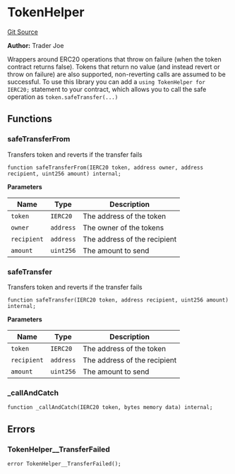 # TokenHelper
[Git Source](https://github.com/lfj-gg/joe-v2/blob/16f011d25e6bf6d0a0c479974345b623d491104f/src/libraries/TokenHelper.sol)

**Author:**
Trader Joe

Wrappers around ERC20 operations that throw on failure (when the token
contract returns false). Tokens that return no value (and instead revert or
throw on failure) are also supported, non-reverting calls are assumed to be
successful.
To use this library you can add a `using TokenHelper for IERC20;` statement to your contract,
which allows you to call the safe operation as `token.safeTransfer(...)`


## Functions
### safeTransferFrom

Transfers token and reverts if the transfer fails


```solidity
function safeTransferFrom(IERC20 token, address owner, address recipient, uint256 amount) internal;
```
**Parameters**

|Name|Type|Description|
|----|----|-----------|
|`token`|`IERC20`|The address of the token|
|`owner`|`address`|The owner of the tokens|
|`recipient`|`address`|The address of the recipient|
|`amount`|`uint256`|The amount to send|


### safeTransfer

Transfers token and reverts if the transfer fails


```solidity
function safeTransfer(IERC20 token, address recipient, uint256 amount) internal;
```
**Parameters**

|Name|Type|Description|
|----|----|-----------|
|`token`|`IERC20`|The address of the token|
|`recipient`|`address`|The address of the recipient|
|`amount`|`uint256`|The amount to send|


### _callAndCatch


```solidity
function _callAndCatch(IERC20 token, bytes memory data) internal;
```

## Errors
### TokenHelper__TransferFailed

```solidity
error TokenHelper__TransferFailed();
```

